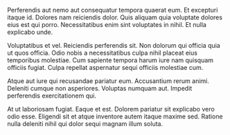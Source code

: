 Perferendis aut nemo aut consequatur tempora quaerat eum. Et excepturi itaque id. Dolores nam reiciendis dolor. Quis aliquam quia voluptate dolores eius est qui porro. Necessitatibus enim sint voluptates in nihil. Et nulla explicabo unde.
 Voluptatibus et vel. Reiciendis perferendis sit. Non dolorum qui officia quia ut quos officia. Odio nobis a necessitatibus culpa nihil placeat eius temporibus molestiae. Cum sapiente tempora harum iure nam quisquam officiis fugiat. Culpa repellat aspernatur sequi officiis molestiae cum.
 Atque aut iure qui recusandae pariatur eum. Accusantium rerum animi. Deleniti cumque non asperiores. Voluptas numquam aut. Impedit perferendis exercitationem qui.
 At ut laboriosam fugiat. Eaque et est. Dolorem pariatur sit explicabo vero odio esse. Eligendi sit et atque inventore autem itaque maxime sed. Ratione nulla deleniti nihil qui dolor sequi magnam illum soluta.